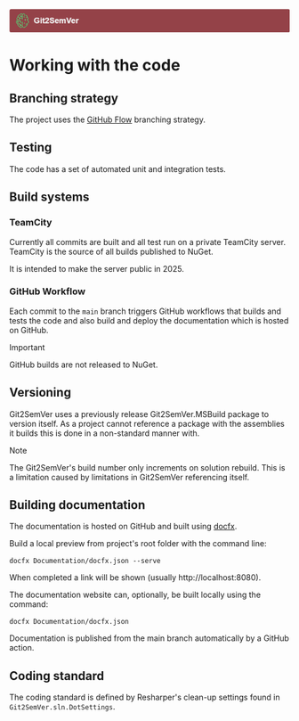 ﻿---
uid: working-with-the-code
---
![](../Images/Git2SemVer_banner_840x70.png)

# Working with the code

## Branching strategy

The project uses the [GitHub Flow](https://githubflow.github.io/) branching strategy.

## Testing

The code has a set of automated unit and integration tests.

## Build systems

### TeamCity

Currently all commits are built and all test run on a private TeamCity server.
TeamCity is the source of all builds published to NuGet.

It is intended to make the server public in 2025.

### GitHub Workflow

Each commit to the `main` branch triggers GitHub workflows that builds and tests the code
and also build and deploy the documentation which is hosted on GitHub.

> [!IMPORTANT]
> GitHub builds are not released to NuGet.

## Versioning

Git2SemVer uses a previously release Git2SemVer.MSBuild package to version itself.
As a project cannot reference a package with the assemblies it builds this is done in a non-standard manner with.

> [!NOTE]
> The Git2SemVer's build number only increments on solution rebuild.
> This is a limitation caused by limitations in Git2SemVer referencing itself.

## Building documentation

The documentation is hosted on GitHub and built using [docfx](https://dotnet.github.io/docfx/).

Build a local preview from project's root folder with the command line:

```console
docfx Documentation/docfx.json --serve
```

When completed a link will be shown (usually http://localhost:8080).

The documentation website can, optionally, be built locally using the command:

```console
docfx Documentation/docfx.json
```

Documentation is published from the main branch automatically by a GitHub action.

## Coding standard

The coding standard is defined by Resharper's clean-up settings found in `Git2SemVer.sln.DotSettings`.
